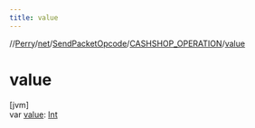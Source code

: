 ```yaml
---
title: value
---
```

//[Perry](../../../../index.html)/[net](../../index.html)/[SendPacketOpcode](../index.html)/[CASHSHOP_OPERATION](index.html)/[value](value.html)



# value



[jvm]\
var [value](value.html): [Int](https://kotlinlang.org/api/latest/jvm/stdlib/kotlin/-int/index.html)





